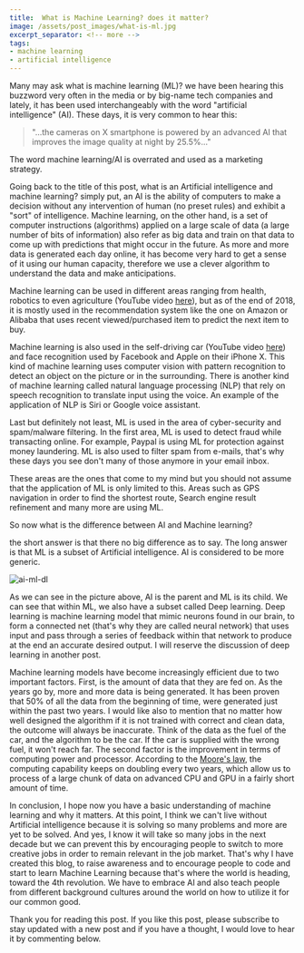 ```yaml
---
title:  What is Machine Learning? does it matter?
image: /assets/post_images/what-is-ml.jpg
excerpt_separator: <!-- more -->
tags:
- machine learning
- artificial intelligence
---
```

Many may ask what is machine learning (ML)? we have been hearing this buzzword very often in the media or by big-name tech companies and lately, it has been used interchangeably with the word "artificial intelligence" (AI).<!-- more --> These days, it is very common to hear this:

> "...the cameras on X smartphone is powered by an advanced AI that improves the image quality at night by 25.5%..."

The word machine learning/AI is overrated and used as a marketing strategy.

Going back to the title of this post, what is an Artificial intelligence and machine learning? simply put, an AI is the ability of computers to make a decision without any intervention of human (no preset rules) and exhibit a "sort" of intelligence. Machine learning, on the other hand, is a set of computer instructions (algorithms) applied on a large scale of data (a large number of bits of information) also refer as big data and train on that data to come up with predictions that might occur in the future. As more and more data is generated each day online, it has become very hard to get a sense of it using our human capacity, therefore we use a clever algorithm to understand the data and make anticipations.

Machine learning can be used in different areas ranging from health, robotics to even agriculture (YouTube video [here](https://www.youtube.com/watch?v=NlpS-DhayQA)), but as of the end of 2018, it is mostly used in the recommendation system like the one on Amazon or Alibaba that uses recent viewed/purchased item to predict the next item to buy.

Machine learning is also used in the self-driving car (YouTube video [here](https://www.youtube.com/watch?v=aaOB-ErYq6Y)) and face recognition used by Facebook and Apple on their iPhone X. This kind of machine learning uses computer vision with pattern recognition to detect an object on the picture or in the surrounding. There is another kind of machine learning called natural language processing (NLP) that rely on speech recognition to translate input using the voice. An example of the application of NLP is Siri or Google voice assistant.


Last but definitely not least, ML is used in the area of cyber-security and spam/malware filtering. In the first area, ML is used to detect fraud while transacting online. For example, Paypal is using ML for protection against money laundering. ML is also used to filter spam from e-mails, that's why these days you see don't many of those anymore in your email inbox.

These areas are the ones that come to my mind but you should not assume that the application of ML is only limited to this. Areas such as GPS navigation in order to find the shortest route, Search engine result refinement and many more are using ML.

So now what is the difference between AI and Machine learning?

the short answer is that there no big difference as to say. The long answer is that ML is a subset of Artificial intelligence. AI is considered to be more generic.

![ai-ml-dl](/blog/assets/post_cont_image/ai-ml-dl.png)

As we can see in the picture above, AI is the parent and ML is its child. We can see that within ML, we also have a subset called Deep learning. Deep learning is machine learning model that mimic neurons found in our brain, to form a connected net (that's why they are called neural network) that uses input and pass through a series of feedback within that network to produce at the end an accurate desired output. I will reserve the discussion of deep learning in another post.

Machine learning models have become increasingly efficient due to two important factors. First, is the amount of data that they are fed on. As the years go by, more and more data is being generated. It has been proven that 50% of all the data from the beginning of time, were generated just within the past two years. I would like also to mention that no matter how well designed the algorithm if it is not trained with correct and clean data, the outcome will always be inaccurate. Think of the data as the fuel of the car, and the algorithm to be the car. If the car is supplied with the wrong fuel, it won't reach far. The second factor is the improvement in terms of computing power and processor. According to the [Moore's law](https://en.wikipedia.org/wiki/Moore%27s_law), the computing capability keeps on doubling every two years, which allow us to process of a large chunk of data on advanced CPU and GPU in a fairly short amount of time.


In conclusion, I hope now you have a basic understanding of machine learning and why it matters. At this point, I think we can't live without Artificial intelligence because it is solving so many problems and more are yet to be solved. And yes, I know it will take so many jobs in the next decade but we can prevent this by encouraging people to switch to more creative jobs in order to remain relevant in the job market. That's why I have created this blog, to raise awareness and to encourage people to code and start to learn Machine Learning because that's where the world is heading, toward the 4th revolution. We have to embrace AI and also teach people from different background cultures around the world on how to utilize it for our common good.


Thank you for reading this post. If you like this post, please subscribe to stay updated with a new post and if you have a thought, I would love to hear it by commenting below.